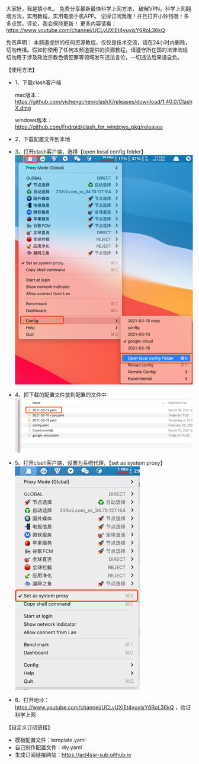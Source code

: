 大家好，我是猿小札。 免费分享最新最快科学上网方法， 破解VPN，科学上网翻墙方法，实用教程，实用电脑手机APP。 记得订阅我哦！并且打开小铃铛哦！多多点赞，评论，我会保持更新！ 
更多内容请看：https://www.youtube.com/channel/UCLyUXIEt4vuyjxY6RoL36kQ  


免责声明： 本频道提供的任何资源教程，仅仅是技术交流，请在24小时内删除，切勿传播。假如你使用了任何本频道提供的资源教程，请遵守所在国的法律法规 切勿用于涉及政治宗教色情犯罪等领域发布违法言论，一切违法后果请自负。


【使用方法】
- 1、下载clash客户端

    mac版本：https://github.com/yichengchen/clashX/releases/download/1.40.0/ClashX.dmg
  
    windows版本：https://github.com/Fndroid/clash_for_windows_pkg/releases


- 2、下载配置文件到本地
- 3、打开clash客户端，选择【open local config folder】
    ![img.png](img.png)
  
- 4、把下载的配置文件放到配置的文件中
    ![img_1.png](img_1.png)
  
- 5、打开clash客户端，设置为系统代理，【set as system proxy】
    ![img_2.png](img_2.png)
  
- 6、打开地址：https://www.youtube.com/channel/UCLyUXIEt4vuyjxY6RoL36kQ ，验证科学上网
  

【自定义订阅链接】

- 模板配置文件：template.yaml
- 自己制作配置文件：diy.yaml
- 生成订阅链接网站：https://acl4ssr-sub.github.io


